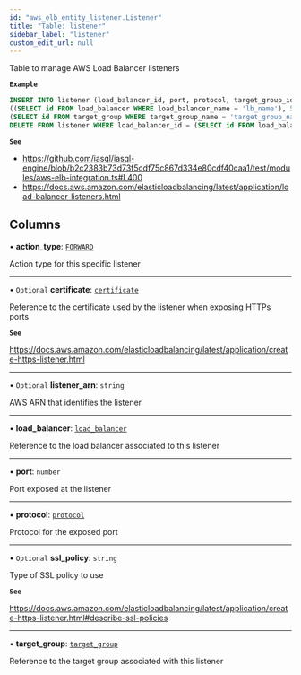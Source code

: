 ```yaml
---
id: "aws_elb_entity_listener.Listener"
title: "Table: listener"
sidebar_label: "listener"
custom_edit_url: null
---
```


Table to manage AWS Load Balancer listeners

**`Example`**

```sql
INSERT INTO listener (load_balancer_id, port, protocol, target_group_id) VALUES
((SELECT id FROM load_balancer WHERE load_balancer_name = 'lb_name'), 5678, 'tcp',
(SELECT id FROM target_group WHERE target_group_name = 'target_group_name'));
DELETE FROM listener WHERE load_balancer_id = (SELECT id FROM load_balancer WHERE load_balancer_name = 'lb_name');
```

**`See`**

 - https://github.com/iasql/iasql-engine/blob/b2c2383b73d73f5cdf75c867d334e80cdf40caa1/test/modules/aws-elb-integration.ts#L400
 - https://docs.aws.amazon.com/elasticloadbalancing/latest/application/load-balancer-listeners.html

## Columns

• **action\_type**: [`FORWARD`](../enums/aws_elb_entity_listener.ActionTypeEnum.md#forward)

Action type for this specific listener

___

• `Optional` **certificate**: [`certificate`](aws_acm_entity_certificate.Certificate.md)

Reference to the certificate used by the listener when exposing HTTPs ports

**`See`**

https://docs.aws.amazon.com/elasticloadbalancing/latest/application/create-https-listener.html

___

• `Optional` **listener\_arn**: `string`

AWS ARN that identifies the listener

___

• **load\_balancer**: [`load_balancer`](aws_elb_entity_load_balancer.LoadBalancer.md)

Reference to the load balancer associated to this listener

___

• **port**: `number`

Port exposed at the listener

___

• **protocol**: [`protocol`](../enums/aws_elb_entity_target_group.ProtocolEnum.md)

Protocol for the exposed port

___

• `Optional` **ssl\_policy**: `string`

Type of SSL policy to use

**`See`**

https://docs.aws.amazon.com/elasticloadbalancing/latest/application/create-https-listener.html#describe-ssl-policies

___

• **target\_group**: [`target_group`](aws_elb_entity_target_group.TargetGroup.md)

Reference to the target group associated with this listener
